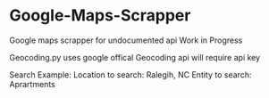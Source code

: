 # Google-Maps-Scrapper
Google maps scrapper for undocumented api
Work in Progress

Geocoding.py uses google offical Geocoding api will require api key

Search Example:
  Location to search: Ralegih, NC
  Entity to search: Aprartments
  
